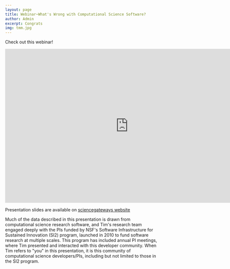 ```yaml
---
layout: page
title: Webinar~What's Wrong with Computational Science Software?
author: Admin
excerpt: Congrats
img: tmm.jpg
---
```


Check out this webinar!

<iframe width="800" height="500" src="https://www.youtube.com/embed/WgoUFyQg4Js?start=302" frameborder="0" allow="accelerometer; autoplay; encrypted-media; gyroscope; picture-in-picture" allowfullscreen></iframe>


Presentation slides are available on [sciencegateways website](https://sciencegateways.org/documents/20182/25103/What%27s+Wrong+with+Comp.Sci.+Software_+-2.pdf/80b2cbcd-54de-40c7-90fb-3f3edb628235)

Much of the data described in this presentation is drawn from computational science research software, and Tim's research team engaged deeply with the PIs funded by NSF's Software Infrastructure for Sustained Innovation (SI2) program, launched in 2010 to fund software research at multiple scales. This program has included annual PI meetings, where Tim presented and interacted with this developer community. When Tim refers to "you" in this presentation, it is this community of computational science developers/PIs, including but not limited to those in the SI2 program.
